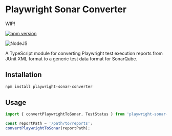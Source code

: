 # Playwright Sonar Converter

WIP!

[![npm version](https://badge.fury.io/js/playwright-sonar-converter.svg)](https://badge.fury.io/js/playwright-sonar-converter)

![NodeJS](https://img.shields.io/badge/node.js-6DA55F?style=for-the-badge&logo=node.js&logoColor=white)

A TypeScript module for converting Playwright test execution reports from JUnit XML format to a generic test data format for SonarQube.

## Installation

```bash
npm install playwright-sonar-converter
```

## Usage

```typescript
import { convertPlaywrightToSonar, TestStatus } from 'playwright-sonar-converter';

const reportPath = '/path/to/reports';
convertPlaywrightToSonar(reportPath);
```